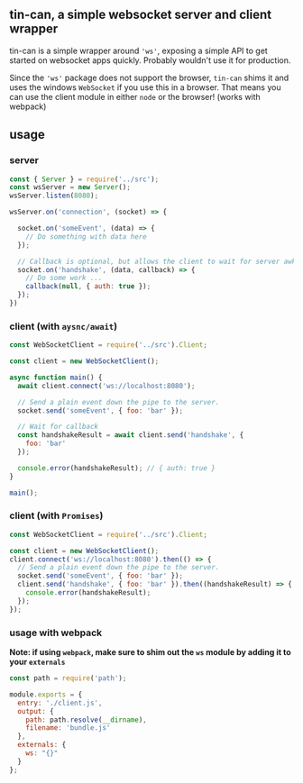 ## tin-can, a simple websocket server and client wrapper

tin-can is a simple wrapper around `'ws'`, exposing a simple API to get started on websocket apps quickly.
Probably wouldn't use it for production.

Since the `'ws'` package does not support the browser, `tin-can` shims it and uses the windows `WebSocket` if you use this in a browser. That means you can use the client module in either `node` or the browser! (works with webpack)

## usage
### server
```js
const { Server } = require('../src');
const wsServer = new Server();
wsServer.listen(8080);

wsServer.on('connection', (socket) => {

  socket.on('someEvent', (data) => {
    // Do something with data here
  });

  // Callback is optional, but allows the client to wait for server awknowledgement of sent events!
  socket.on('handshake', (data, callback) => {
    // Do some work ...
    callback(null, { auth: true });
  });
})
```

### client (with `aysnc/await`)
```js
const WebSocketClient = require('../src').Client;

const client = new WebSocketClient();

async function main() {
  await client.connect('ws://localhost:8080');

  // Send a plain event down the pipe to the server.
  socket.send('someEvent', { foo: 'bar' });

  // Wait for callback
  const handshakeResult = await client.send('handshake', {
    foo: 'bar'
  });

  console.error(handshakeResult); // { auth: true }
}

main();
```

### client (with `Promises`)
```js
const WebSocketClient = require('../src').Client;

const client = new WebSocketClient();
client.connect('ws://localhost:8080').then(() => {
  // Send a plain event down the pipe to the server.
  socket.send('someEvent', { foo: 'bar' });
  client.send('handshake', { foo: 'bar' }).then((handshakeResult) => {
    console.error(handshakeResult);
  });
});
```


### usage with webpack
**Note: if using `webpack`, make sure to shim out the `ws` module by adding it to your `externals`**
```js
const path = require('path');

module.exports = {
  entry: './client.js',
  output: {
    path: path.resolve(__dirname),
    filename: 'bundle.js'
  },
  externals: {
    ws: "{}"
  }
};
```
